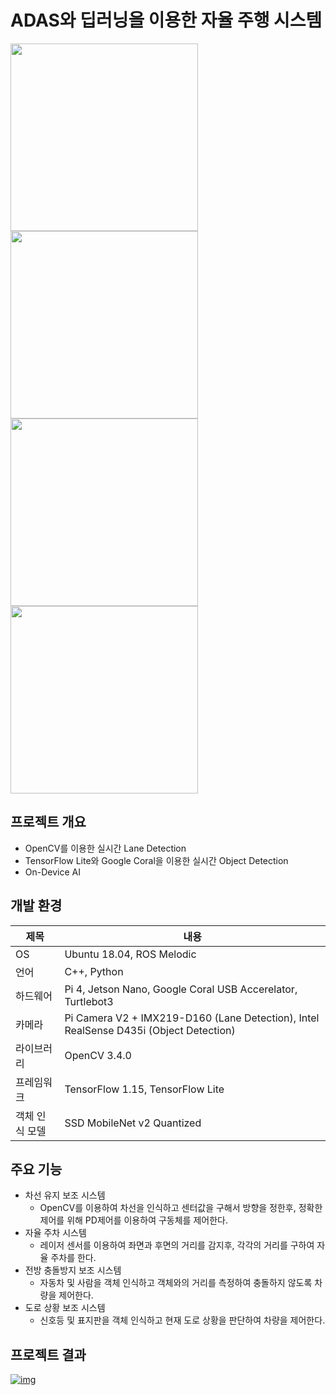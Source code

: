 # ADAS와 딥러닝을 이용한 자율 주행 시스템
<div>
<img src="https://user-images.githubusercontent.com/55565351/87013550-c8efb880-c205-11ea-9dcc-cbfb0bbcc6af.jpg" width="300" height="300"/>
<img src="https://user-images.githubusercontent.com/55565351/87013555-cab97c00-c205-11ea-99a6-d14d5a8bb0f2.jpg" width="300" height="300"/>
<img src="https://user-images.githubusercontent.com/55565351/87013566-ce4d0300-c205-11ea-9e0e-f909223a6efc.jpg" width="300" height="300"/>
<img src="https://user-images.githubusercontent.com/55565351/87013575-d016c680-c205-11ea-959f-a0c94a8997f4.jpg" width="300" height="300"/>
</div>


## 프로젝트 개요
* OpenCV를 이용한 실시간 Lane Detection
* TensorFlow Lite와 Google Coral을 이용한 실시간 Object Detection 
* On-Device AI

## 개발 환경
제목 | 내용
--------- | --------
OS | Ubuntu 18.04, ROS Melodic
언어 | C++, Python
하드웨어 | Pi 4, Jetson Nano, Google Coral USB Accerelator, Turtlebot3
카메라 | Pi Camera V2 + IMX219-D160 (Lane Detection), Intel RealSense D435i (Object Detection)
라이브러리 | OpenCV 3.4.0
프레임워크 | TensorFlow 1.15, TensorFlow Lite
객체 인식 모델 | SSD MobileNet v2 Quantized

## 주요 기능
* 차선 유지 보조 시스템
  + OpenCV를 이용하여 차선을 인식하고 센터값을 구해서 방향을 정한후, 정확한 제어를 위해 PD제어를 이용하여 구동체를 제어한다.
* 자율 주차 시스템
  + 레이저 센서를 이용하여 좌면과 후면의 거리를 감지후, 각각의 거리를 구하여 자율 주차를 한다.
* 전방 충돌방지 보조 시스템
  + 자동차 및 사람을 객체 인식하고 객체와의 거리를 측정하여 충돌하지 않도록 차량을 제어한다.
* 도로 상황 보조 시스템
  + 신호등 및 표지판을 객체 인식하고 현재 도로 상황을 판단하여 차량을 제어한다.
 
 ## 프로젝트 결과
 [![img](http://img.youtube.com/vi/K70YHFUSsn0/0.jpg)](https://youtu.be/K70YHFUSsn0?t=0s "img")
